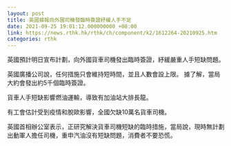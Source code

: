 ```yaml
---
layout: post
title: 英國據報向外國司機發臨時簽證紓緩人手不足
date: 2021-09-25 19:01:12.000000000 +08:00
link: https://news.rthk.hk/rthk/ch/component/k2/1612264-20210925.htm
categories: rthk
---
```


英國預計明日宣布計劃，向外國貨車司機發出臨時簽證，紓緩嚴重人手短缺問題。

英國廣播公司說，任何措施只會維持短時間，並且人數會設上限。 據了解，當局大約會發出約5千個臨時簽證。

貨車人手短缺影響燃油運輸，導致有加油站大排長龍。

有工會估計受到疫情和脫歐影響，全國欠缺10萬名貨車司機。

英國首相辦公室表示，正研究解決貨車司機短缺的臨時措施，當局說，現時無計劃出動軍人擔任司機，重申汽油沒有短缺問題，消費者不要恐慌。
